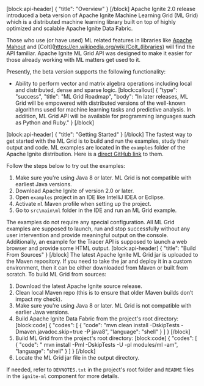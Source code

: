 [block:api-header]
{
  "title": "Overview"
}
[/block]
Apache Ignite 2.0 release introduced a beta version of Apache Ignite Machine Learning Grid (ML Grid) which is a distributed machine learning library built on top of highly optimized and scalable Apache Ignite Data Fabric.

Those who use (or have used) ML related features in libraries like [Apache Mahout](http://mahout.apache.org) and [Colt](https://en.wikipedia.org/wiki/Colt_(libraries) will find the API familiar. Apache Ignite ML Grid API was designed to make it easier for those already working with ML matters get used to it.

Presently, the beta version supports the following functionality:
*  Ability to perform vector and matrix algebra operations including local and distributed, dense and sparse logic.
[block:callout]
{
  "type": "success",
  "title": "ML Grid Roadmap",
  "body": "In later releases, ML Grid will be empowered with distributed versions of the well-known algorithms used for machine learning tasks and predictive analysis. In addition, ML Grid API will be available for programming languages such as Python and Ruby."
}
[/block]

[block:api-header]
{
  "title": "Getting Started"
}
[/block]
The fastest way to get started with the ML Grid is to build and run the examples, study their output and code. ML examples are located in the `examples` folder of the Apache Ignite distribution. Here is a [direct GitHub link](https://github.com/apache/ignite/tree/master/examples/src/main/ml/org/apache/ignite/examples/ml/math) to them.

Follow the steps below to try out the examples:
1. Make sure you're using Java 8 or later. ML Grid is not compatible with earliest Java versions.
2. Download Apache Ignite of version 2.0 or later.
3. Open `examples` project in an IDE like IntelliJ IDEA or Eclipse.
4. Activate `ml` Maven profile when setting up the project.
5. Go to `src\main\ml` folder in the IDE and run an ML Grid example.
 
The examples do not require any special configuration. All ML Grid examples are supposed to launch, run and stop successfully without any user intervention and provide meaningful output on the console. Additionally, an example for the Tracer API is supposed to launch a web browser and provide some HTML output.
[block:api-header]
{
  "title": "Build From Sources"
}
[/block]
The latest Apache Ignite ML Grid jar is uploaded to the Maven repository. If you need to take the jar and deploy it in a custom environment, then it can be either downloaded from Maven or built from scratch. To build ML Grid from sources:
1. Download the latest Apache Ignite source release.
2. Clean local Maven repo (this is to ensure that older Maven builds don’t impact my check).
3. Make sure you're using Java 8 or later. ML Grid is not compatible with earlier Java versions.
4. Build Apache Ignite Data Fabric from the project's root directory:
[block:code]
{
  "codes": [
    {
      "code": "mvn clean install -DskipTests -Dmaven.javadoc.skip=true -P java8",
      "language": "shell"
    }
  ]
}
[/block]
5. Build ML Grid from the project's root directory:
[block:code]
{
  "codes": [
    {
      "code": "  mvn install -Pml -DskipTests -U -pl modules/ml -am",
      "language": "shell"
    }
  ]
}
[/block]
6. Locate the ML Grid jar file in the output directory.

If needed, refer to `DEVNOTES.txt` in the project's root folder and `README` files in the `ignite-ml` component for more details.
